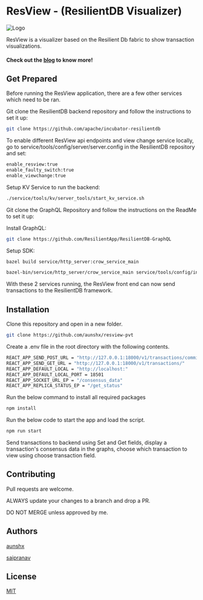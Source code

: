 # ResView - (ResilientDB Visualizer)

![Logo](https://i.postimg.cc/jd6PkhDs/Res-View-Logo-Dark.png)

ResView is a visualizer based on the Resilient Db fabric to show transaction visualizations.

#### Check out the [blog](https://aunsh.medium.com/resview-a-pbft-visualizer-based-on-the-resilientdb-blockchain-fabric-3ffaeb2aaee5) to know more!

## Get Prepared

Before running the ResView application, there are a few other services which need to be ran.

Git clone the ResilientDB backend repository and follow the instructions to set it up:
```bash
git clone https://github.com/apache/incubator-resilientdb
```

To enable different ResView api endpoints and view change service locally, go to service/tools/config/server/server.config in the ResilientDB repository and set: 
```bash
enable_resview:true
enable_faulty_switch:true
enable_viewchange:true
```

Setup KV Service to run the backend:
```bash
./service/tools/kv/server_tools/start_kv_service.sh
```

Git clone the GraphQL Repository and follow the instructions on the ReadMe to set it up:

Install GraphQL:
```bash
git clone https://github.com/ResilientApp/ResilientDB-GraphQL
```

Setup SDK:
```bash
bazel build service/http_server:crow_service_main

bazel-bin/service/http_server/crow_service_main service/tools/config/interface/service.config service/http_server/server_config.config
```

With these 2 services running, the ResView front end can now send transactions to the ResilientDB framework.

## Installation

Clone this repository and open in a new folder.
```bash
git clone https://github.com/aunshx/resview-pvt
```

Create a .env file in the root directory with the following contents.

```bash
REACT_APP_SEND_POST_URL = "http://127.0.0.1:18000/v1/transactions/commit"
REACT_APP_SEND_GET_URL = "http://127.0.0.1:18000/v1/transactions/"
REACT_APP_DEFAULT_LOCAL = "http://localhost:"
REACT_APP_DEFAULT_LOCAL_PORT = 18501
REACT_APP_SOCKET_URL_EP = "/consensus_data"
REACT_APP_REPLICA_STATUS_EP = "/get_status"
```

Run the below command to install all required packages

```bash
npm install
```

Run the below code to start the app and load the script.

```bash
npm run start
```

Send transactions to backend using Set and Get fields, display a transaction's consensus data in the graphs, choose which transaction to view using choose transaction field.

## Contributing

Pull requests are welcome.

ALWAYS update your changes to a branch and drop a PR.

DO NOT MERGE unless approved by me.

## Authors

[aunshx](https://github.com/aunshx/)

[saipranav](https://github.com/Saipranav-Kotamreddy/)

## License

[MIT](https://choosealicense.com/licenses/mit/)
